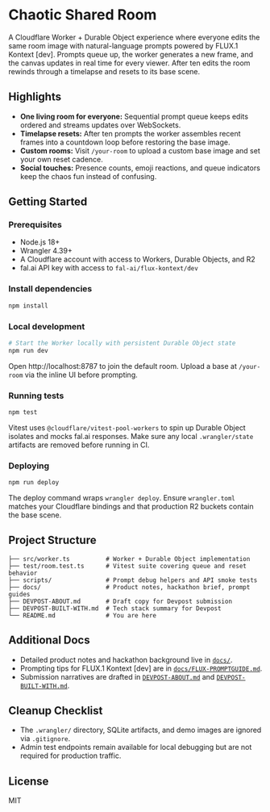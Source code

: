 # Chaotic Shared Room

A Cloudflare Worker + Durable Object experience where everyone edits the same room image with natural-language prompts powered by FLUX.1 Kontext [dev]. Prompts queue up, the worker generates a new frame, and the canvas updates in real time for every viewer. After ten edits the room rewinds through a timelapse and resets to its base scene.

## Highlights
- **One living room for everyone:** Sequential prompt queue keeps edits ordered and streams updates over WebSockets.
- **Timelapse resets:** After ten prompts the worker assembles recent frames into a countdown loop before restoring the base image.
- **Custom rooms:** Visit `/your-room` to upload a custom base image and set your own reset cadence.
- **Social touches:** Presence counts, emoji reactions, and queue indicators keep the chaos fun instead of confusing.

## Getting Started

### Prerequisites
- Node.js 18+
- Wrangler 4.39+
- A Cloudflare account with access to Workers, Durable Objects, and R2
- fal.ai API key with access to `fal-ai/flux-kontext/dev`

### Install dependencies
```bash
npm install
```

### Local development
```bash
# Start the Worker locally with persistent Durable Object state
npm run dev
```
Open http://localhost:8787 to join the default room. Upload a base at `/your-room` via the inline UI before prompting.

### Running tests
```bash
npm test
```
Vitest uses `@cloudflare/vitest-pool-workers` to spin up Durable Object isolates and mocks fal.ai responses. Make sure any local `.wrangler/state` artifacts are removed before running in CI.

### Deploying
```bash
npm run deploy
```
The deploy command wraps `wrangler deploy`. Ensure `wrangler.toml` matches your Cloudflare bindings and that production R2 buckets contain the base scene.

## Project Structure
```
├── src/worker.ts          # Worker + Durable Object implementation
├── test/room.test.ts      # Vitest suite covering queue and reset behavior
├── scripts/               # Prompt debug helpers and API smoke tests
├── docs/                  # Product notes, hackathon brief, prompt guides
├── DEVPOST-ABOUT.md       # Draft copy for Devpost submission
├── DEVPOST-BUILT-WITH.md  # Tech stack summary for Devpost
└── README.md              # You are here
```

## Additional Docs
- Detailed product notes and hackathon background live in [`docs/`](docs/).
- Prompting tips for FLUX.1 Kontext [dev] are in [`docs/FLUX-PROMPTGUIDE.md`](docs/FLUX-PROMPTGUIDE.md).
- Submission narratives are drafted in [`DEVPOST-ABOUT.md`](DEVPOST-ABOUT.md) and [`DEVPOST-BUILT-WITH.md`](DEVPOST-BUILT-WITH.md).

## Cleanup Checklist
- The `.wrangler/` directory, SQLite artifacts, and demo images are ignored via `.gitignore`.
- Admin test endpoints remain available for local debugging but are not required for production traffic.

## License
MIT

